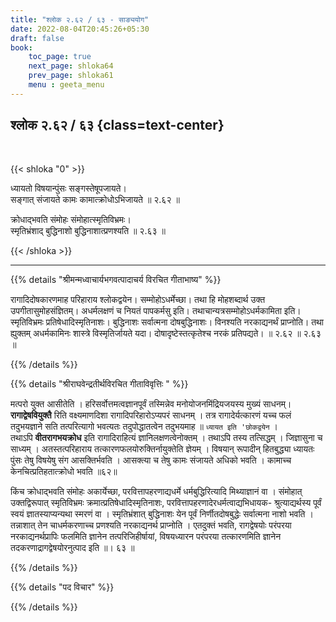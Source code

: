 ```yaml
---
title: "श्लोक २.६२ / ६३ - साङ्ययोग"
date: 2022-08-04T20:45:26+05:30
draft: false
book:
    toc_page: true
    next_page: shloka64
    prev_page: shloka61
    menu : geeta_menu
---
```




## श्लोक २.६२  / ६३ {class=text-center}

<br/>

{{< shloka  "0"  >}}

ध्यायतो विषयान्पुंसः सङ्गस्तेषूपजायते।   
सङ्गात् संजायते कामः कामात्क्रोधोऽभिजायते ॥ २.६२ ॥  

क्रोधाद्भवति संमोहः संमोहात्स्मृतिविभ्रमः।  
स्मृतिभ्रंशाद् बुद्धिनाशो बुद्धिनाशात्प्रणश्यति ॥ २.६३ ॥


{{< /shloka >}}

---


{{% details "श्रीमन्मध्वाचार्यभगवत्पादाचर्य विरचित  गीताभाष्य" %}}


रागादिदोषकारणमाह परिहाराय श्लोकद्वयेन। सम्मोहोऽधर्मेच्छा। तथा हि मोहशब्दार्थ उक्त उपगीतासुमोहसंज्ञितम्। अधर्मलक्षणं च नियतं पापकर्मसु इति। तथाचान्यत्रसम्मोहोऽधर्मकामिता इति। स्मृतिविभ्रमः प्रतिषेधादिस्मृतिनाशः। बुद्धिनाशः सर्वात्मना दोषबुद्धिनाशः। विनश्यति नरकाद्यनर्थं प्राप्नोति। तथा ह्युक्तम् अधर्मकामिनः शास्त्रे विस्मृतिर्जायते यदा। दोषादृष्टेस्तत्कृतेश्च नरकं प्रतिपद्यते।
 ॥ २.६२ ॥ २.६३ ॥


{{% /details %}}



{{% details "श्रीराघवेन्द्रतीर्थविरचित गीताविवृत्तिः " %}}

मत्परो युक्त आसीतेति । हरिसर्वोत्तमत्वज्ञानपूर्वं तस्मिन्नेव
मनोयोजनमिंद्रियजयस्य मुख्यं साधनम्‌।  **रागाद्वेषवियुक्तै** रिति
वक्ष्यमाणदिशा रागादिपरिहारोऽप्यपरं साधनम्‌ । तत्र रागादेर्यत्कारणं यच्च
फलं तदुभयज्ञाने सति तत्परित्यागो भवत्यतः तदुपोद्धातत्वेन तदुभयमाह
॥ `ध्यायत इति 'छोकद्वयेन` ।   
तथाऽपि **वीतरागभयक्रोध** इति
रागादिराहित्यं ज्ञानिलक्षणत्वेनोक्तम्‌ । तथाऽपि तस्य तत्सिद्धम्‌ । जिज्ञासुना
च साध्यम्‌ । अतस्तत्परिहाराय तत्कारणफलयोरुक्तिर्नायुक्तेति ज्ञेयम्‌ । विषयान्‌
रूपादीन्‌ हितबुद्ध्या ध्यायतः पुंसः तेषु विषयेषु संग आसक्तिर्भवति । आसक्त्या
च तेषु कामः संजायते अधिको भवति । कामाच्च केनचित्प्रतिहतात्क्रोधो
भवति ॥६२॥  

किंच क्रोधाद्भवति संमोहः अकार्येच्छा, परवित्तापहरणाद्यधर्मे
धर्मबुद्धिरित्यादि मिथ्याज्ञानं वा । संमोहात् उक्तद्विरूपात्‌ स्मृतिविभ्रमः
क्रमात्प्रतिषेधादिस्मृतिनाशः, परवित्तापहरणादेरधर्मत्वाद्यभिधायक-
श्रुत्याद्यर्थस्य पूर्वं स्वयं ज्ञातस्याप्यन्यथा स्मरणं वा । स्मृतिभ्रंशात् बुद्धिनाशः येन पूर्वं निर्णीतदोषबुद्धेः सर्वात्मना नाशो भवति । तन्नाशात्‌ तेन
चाधर्मकरणाच्च प्रणश्यति नरकाद्यनर्थ प्राप्नोति । एतदुक्तं भवति, रागद्वेषयोः
परंपरया नरकाद्यनर्थप्रापिः फलमिति ज्ञानेन तत्परिजिहीर्षायां, विषयध्यारन
परंपरया तत्कारणमिति ज्ञानेन तदकरणाद्रागद्वेषयोरनुत्पाद इति ॥। ६३ ॥

{{% /details %}}

{{% details "पद विचार" %}}


{{% /details %}}
